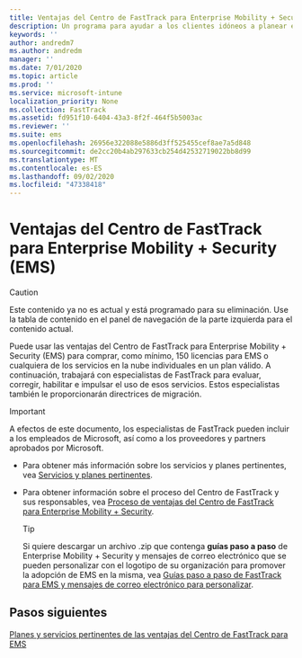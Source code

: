 ```yaml
---
title: Ventajas del Centro de FastTrack para Enterprise Mobility + Security (EMS)
description: Un programa para ayudar a los clientes idóneos a planear e implementar Intune y Azure Active Directory Premium.
keywords: ''
author: andredm7
ms.author: andredm
manager: ''
ms.date: 7/01/2020
ms.topic: article
ms.prod: ''
ms.service: microsoft-intune
localization_priority: None
ms.collection: FastTrack
ms.assetid: fd951f10-6404-43a3-8f2f-464f5b5003ac
ms.reviewer: ''
ms.suite: ems
ms.openlocfilehash: 26956e322088e5886d3ff525455cef8ae7a5d848
ms.sourcegitcommit: de2cc20b4ab297633cb254d42532719022bb8d99
ms.translationtype: MT
ms.contentlocale: es-ES
ms.lasthandoff: 09/02/2020
ms.locfileid: "47338418"
---
```

# <a name="fasttrack-center-benefit-for-enterprise-mobility--security-ems"></a>Ventajas del Centro de FastTrack para Enterprise Mobility + Security (EMS)

> [!CAUTION]
> Este contenido ya no es actual y está programado para su eliminación. Use la tabla de contenido en el panel de navegación de la parte izquierda para el contenido actual.


Puede usar las ventajas del Centro de FastTrack para Enterprise Mobility + Security (EMS) para comprar, como mínimo, 150 licencias para EMS o cualquiera de los servicios en la nube individuales en un plan válido. A continuación, trabajará con especialistas de FastTrack para evaluar, corregir, habilitar e impulsar el uso de esos servicios. Estos especialistas también le proporcionarán directrices de migración. 

> [!IMPORTANT]
> A efectos de este documento, los especialistas de FastTrack pueden incluir a los empleados de Microsoft, así como a los proveedores y partners aprobados por Microsoft.

- Para obtener más información sobre los servicios y planes pertinentes, vea [Servicios y planes pertinentes](M365-eligible-services-and-plans.md).

- Para obtener información sobre el proceso del Centro de FastTrack y sus responsables, vea [Proceso de ventajas del Centro de FastTrack para Enterprise Mobility + Security](EMS-fasttrack-process.md).

    > [!TIP]
    > Si quiere descargar un archivo .zip que contenga **guías paso a paso** de Enterprise Mobility + Security y mensajes de correo electrónico que se pueden personalizar con el logotipo de su organización para promover la adopción de EMS en la misma, vea [Guías paso a paso de FastTrack para EMS y mensajes de correo electrónico para personalizar](https://gallery.technet.microsoft.com/FastTrack-for-EMS-How-To-f170da4c).

## <a name="next-steps"></a>Pasos siguientes

[Planes y servicios pertinentes de las ventajas del Centro de FastTrack para EMS](M365-eligible-services-and-plans.md)